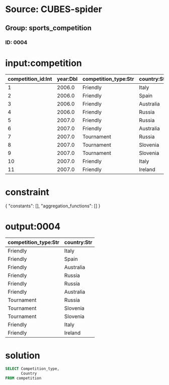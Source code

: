 # Source: CUBES-spider
## Group: sports_competition
### ID: 0004

# input:competition

| competition_id:Int | year:Dbl | competition_type:Str | country:Str |
|---|---|---|---|
| 1 | 2006.0 | Friendly | Italy |
| 2 | 2006.0 | Friendly | Spain |
| 3 | 2006.0 | Friendly | Australia |
| 4 | 2006.0 | Friendly | Russia |
| 5 | 2007.0 | Friendly | Russia |
| 6 | 2007.0 | Friendly | Australia |
| 7 | 2007.0 | Tournament | Russia |
| 8 | 2007.0 | Tournament | Slovenia |
| 9 | 2007.0 | Tournament | Slovenia |
| 10 | 2007.0 | Friendly | Italy |
| 11 | 2007.0 | Friendly | Ireland |

# constraint

{
  "constants": [],
  "aggregation_functions": []
}

# output:0004

| competition_type:Str | country:Str |
|---|---|
| Friendly | Italy |
| Friendly | Spain |
| Friendly | Australia |
| Friendly | Russia |
| Friendly | Russia |
| Friendly | Australia |
| Tournament | Russia |
| Tournament | Slovenia |
| Tournament | Slovenia |
| Friendly | Italy |
| Friendly | Ireland |

# solution

```sql
SELECT Competition_type,
       Country
FROM competition
```
